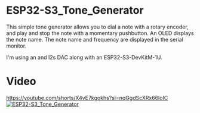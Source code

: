 # ESP32-S3_Tone_Generator

This simple tone generator allows you to dial a note with a rotary encoder, 
and play and stop the note with a momentary pushbutton. An OLED displays the note name. 
The note name and frequency are displayed in the serial monitor.

I'm using an and I2s DAC along with an ESP32-S3-DevKitM-1U.

# Video
https://youtube.com/shorts/X4vE7kgokhs?si=nqGgdScXRx66loIC
[![ESP32-S3_Tone_Generator](https://img.youtube.com/vi/X4vE7kgokhs/0.jpg)](https://www.youtube.com/watch?v=X4vE7kgokhs)

